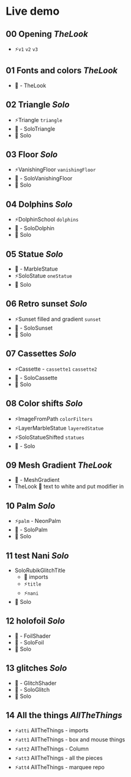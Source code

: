 # Live demo

## 00 Opening *TheLook*

* ⚡️`v1` `v2` `v3`

## 01 Fonts and colors *TheLook*

* 👀 - TheLook

## 02 Triangle *Solo*

* ️⚡️Triangle `triangle`
* 👀 - SoloTriangle
* 👀 Solo

## 03 Floor *Solo*

* ⚡️VanishingFloor `vanishingFloor`
* 👀 - SoloVanishingFloor
* 👀 Solo

## 04 Dolphins *Solo*

* ⚡️DolphinSchool `dolphins`
* 👀 - SoloDolphin
* 👀 Solo

## 05 Statue *Solo*

* 👀 - MarbleStatue
* ⚡️SoloStatue `oneStatue`
* 👀 Solo

## 06 Retro sunset *Solo*

* ⚡️Sunset filled and gradient `sunset`
* 👀 - SoloSunset
* 👀 Solo

## 07 Cassettes *Solo*

* ⚡️Cassette - `cassette1` `cassette2`
* 👀 - SoloCassette
* 👀 Solo

## 08 Color shifts *Solo*

* ⚡️ImageFromPath `colorFilters`
* ⚡️LayerMarbleStatue `layeredStatue`
* ⚡️SoloStatueShifted `statues`
* 👀 - Solo

## 09 Mesh Gradient *TheLook*
* 👀 - MeshGradient
* TheLook 👀 text to white and put modifier in 

## 10 Palm *Solo*

* ⚡️`palm` - NeonPalm
* 👀 - SoloPalm
* 👀 Solo

## 11 test Nani *Solo*

* SoloRubikGlitchTitle 
    * 👀 imports
    * ⚡️`title`
    * ⚡️`nani`
* 👀 Solo

## 12 holofoil *Solo*

* 👀 - FoilShader
* 👀 - SoloFoil
* 👀 Solo

## 13 glitches *Solo*

* 👀 - GlitchShader
* 👀 - SoloGlitch
* 👀 Solo

## 14 All the things *AllTheThings*

* ⚡️`atti` AllTheThings - imports
* ⚡️`att1` AllTheThings - box and mouse things
* ⚡️`att2` AllTheThings - Column
* ⚡️`att3` AllTheThings - all the pieces
* ⚡️`att4` AllTheThings - marquee repo





